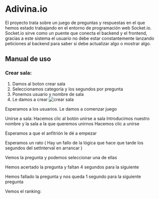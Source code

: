 # Adivina.io
El proyecto trata sobre un juego de preguntas y respuestas en el que hemos estado trabajando en el entorno de programación web Socket.io. Socket.io sirve como un puente que conecta el backend y el frontend, gracias a este sistema el usuario no debe estar constantemente lanzando peticiones al backend para saber si debe actualizar algo o mostrar algo.

## Manual de uso

### Crear sala: 
1. Damos al boton crear sala
2. Seleccionamos categoría y los segundos por pregunta
3. Ponemos usuario y nombre de sala
4. Le damos a crear
![crear sala](https://github.com/MarcGruber/adivina.io/tree/test/img/crearSala.png)

Esperamos a los usuarios.
Le damos a comenzar juego


Unirse a sala:
Hacemos clic al botón unirse a sala
Introducimos nuestro nombre y la sala a la que queremos unirnos
Hacemos clic a unirse



Esperamos a que el anfitrión le dé a empezar


Esperamos un rato ( Hay un fallo de la lógica que hace que tarde los segundos del setInterval en arrancar )



Vemos la pregunta y podemos seleccionar una de ellas



Hemos acertado la pregunta y faltan 4 segundos para la siguiente





Hemos fallado la pregunta y nos queda 1 segundo para la siguiente pregunta


Vemos el ranking: 
